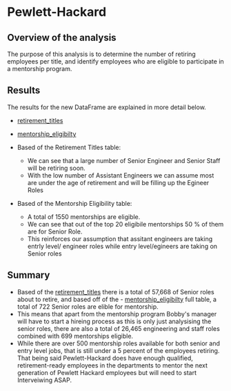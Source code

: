 # Pewlett-Hackard

## Overview of the analysis
The purpose  of this analysis is to  determine the number of retiring employees per title,
and identify employees who are eligible to participate in a mentorship program. 

## Results
The results for the new DataFrame are explained in more detail below. 
- [retirement_titles](Resources/retirement_titles.png)	
- [mentorship_eligibilty](Resources/mentorship_eligibilty.png)	

- Based of the Retirement Titles table:
  * We can see that a large number of Senior Engineer and Senior Staff will be retiring soon.
  * With the low number of Assistant Engineers we can assume most are under the age of retirement and will be filling up the Egineer Roles
  
- Based of the Mentorship Eligibility table:
  * A total of 1550 mentorships are eligible.
  * We can see that out of the top 20 eligibile mentorships 50 % of them are for Senior Role.
  * This reinforces our assumption that assitant engineers are taking entrly level/ engineer roles while entry level/egineers are taking on Senior roles  

## Summary
- Based of the [retirement_titles](Resources/retirement_titles.png)	there is a total of 57,668 of Senior roles about to retire, 
  and based off of the  - [mentorship_eligibilty](Resources/mentorship_eligibilty.png)	full table, a total of 722 Senior roles are elible for mentorship.
- This means that apart from the mentorship program Bobby's manager will have to start a hireing process as this is only just analysising the senior roles,
  there are also a total of 26,465 engineering and staff roles combined with 699 mentorships eligible.
- While there are over 500 mentorship roles available for both senior and entry level jobs, that is still under a 5 percent of the employees retiring.
  That being said Pewlett-Hackard does have enough qualified, retirement-ready employees in the departments to mentor the next generation of Pewlett Hackard employees
  but will need to start Interveiwing ASAP.
 
